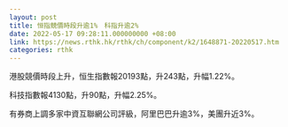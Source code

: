 ```yaml
---
layout: post
title: 恒指競價時段升逾1%　科指升逾2%
date: 2022-05-17 09:28:11.000000000 +08:00
link: https://news.rthk.hk/rthk/ch/component/k2/1648871-20220517.htm
categories: rthk
---
```


港股競價時段上升，恒生指數報20193點，升243點，升幅1.22%。

科技指數報4130點，升90點，升幅2.25%。

有券商上調多家中資互聯網公司評級，阿里巴巴升逾3%，美團升近3%。
